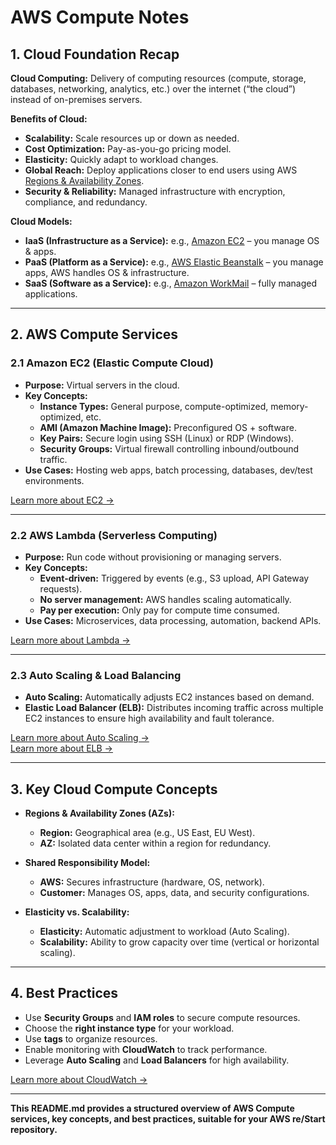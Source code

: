# AWS Compute Notes

## 1. Cloud Foundation Recap

**Cloud Computing:** Delivery of computing resources (compute, storage, databases, networking, analytics, etc.) over the internet (“the cloud”) instead of on-premises servers.

**Benefits of Cloud:**
- **Scalability:** Scale resources up or down as needed.
- **Cost Optimization:** Pay-as-you-go pricing model.
- **Elasticity:** Quickly adapt to workload changes.
- **Global Reach:** Deploy applications closer to end users using AWS [Regions & Availability Zones](https://aws.amazon.com/about-aws/global-infrastructure/).
- **Security & Reliability:** Managed infrastructure with encryption, compliance, and redundancy.

**Cloud Models:**
- **IaaS (Infrastructure as a Service):** e.g., [Amazon EC2](https://aws.amazon.com/ec2/) – you manage OS & apps.
- **PaaS (Platform as a Service):** e.g., [AWS Elastic Beanstalk](https://aws.amazon.com/elasticbeanstalk/) – you manage apps, AWS handles OS & infrastructure.
- **SaaS (Software as a Service):** e.g., [Amazon WorkMail](https://aws.amazon.com/workmail/) – fully managed applications.

---

## 2. AWS Compute Services

### 2.1 Amazon EC2 (Elastic Compute Cloud)
- **Purpose:** Virtual servers in the cloud.
- **Key Concepts:**
  - **Instance Types:** General purpose, compute-optimized, memory-optimized, etc.
  - **AMI (Amazon Machine Image):** Preconfigured OS + software.
  - **Key Pairs:** Secure login using SSH (Linux) or RDP (Windows).
  - **Security Groups:** Virtual firewall controlling inbound/outbound traffic.
- **Use Cases:** Hosting web apps, batch processing, databases, dev/test environments.

[Learn more about EC2 →](https://aws.amazon.com/ec2/)

---

### 2.2 AWS Lambda (Serverless Computing)
- **Purpose:** Run code without provisioning or managing servers.
- **Key Concepts:**
  - **Event-driven:** Triggered by events (e.g., S3 upload, API Gateway requests).
  - **No server management:** AWS handles scaling automatically.
  - **Pay per execution:** Only pay for compute time consumed.
- **Use Cases:** Microservices, data processing, automation, backend APIs.

[Learn more about Lambda →](https://aws.amazon.com/lambda/)

---

### 2.3 Auto Scaling & Load Balancing
- **Auto Scaling:** Automatically adjusts EC2 instances based on demand.  
- **Elastic Load Balancer (ELB):** Distributes incoming traffic across multiple EC2 instances to ensure high availability and fault tolerance.  

[Learn more about Auto Scaling →](https://aws.amazon.com/autoscaling/)  
[Learn more about ELB →](https://aws.amazon.com/elasticloadbalancing/)

---

## 3. Key Cloud Compute Concepts

- **Regions & Availability Zones (AZs):**
  - **Region:** Geographical area (e.g., US East, EU West).  
  - **AZ:** Isolated data center within a region for redundancy.

- **Shared Responsibility Model:**
  - **AWS:** Secures infrastructure (hardware, OS, network).  
  - **Customer:** Manages OS, apps, data, and security configurations.

- **Elasticity vs. Scalability:**
  - **Elasticity:** Automatic adjustment to workload (Auto Scaling).  
  - **Scalability:** Ability to grow capacity over time (vertical or horizontal scaling).

---

## 4. Best Practices

- Use **Security Groups** and **IAM roles** to secure compute resources.  
- Choose the **right instance type** for your workload.  
- Use **tags** to organize resources.  
- Enable monitoring with **CloudWatch** to track performance.  
- Leverage **Auto Scaling** and **Load Balancers** for high availability.  

[Learn more about CloudWatch →](https://aws.amazon.com/cloudwatch/)

---

**This README.md provides a structured overview of AWS Compute services, key concepts, and best practices, suitable for your AWS re/Start repository.**





